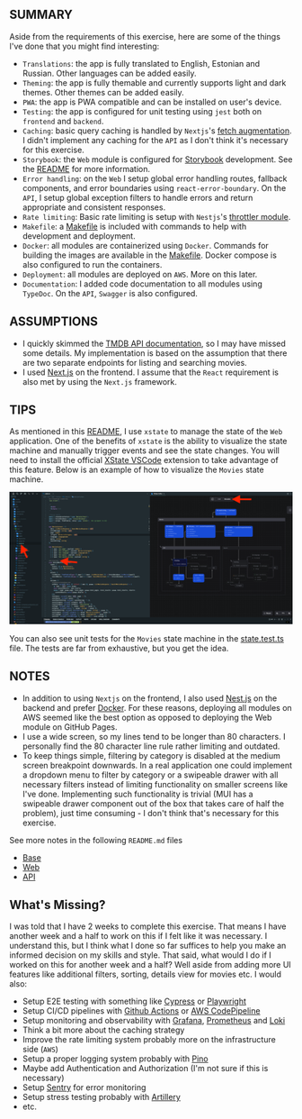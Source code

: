 ## SUMMARY
Aside from the requirements of this exercise, here are some of the things I've done that you might find interesting:

- `Translations`: the app is fully translated to English, Estonian and Russian. Other languages can be added easily.
- `Theming`: the app is fully themable and currently supports light and dark themes. Other themes can be added easily.
- `PWA`: the app is PWA compatible and can be installed on user's device.
- `Testing`: the app is configured for unit testing using `jest` both on `frontend` and `backend`.
- `Caching`: basic query caching is handled by `Nextjs`'s [fetch augmentation](https://nextjs.org/docs/app/building-your-application/data-fetching/fetching). I didn't implement any caching for the `API` as I don't think it's necessary for this exercise.
- `Storybook`: the `Web` module is configured for [Storybook](https://storybook.js.org/) development. See the [README](web/README.md) for more information.
- `Error handling`: on the `Web` I setup global error handling routes, fallback components, and error boundaries using `react-error-boundary`. On the `API`, I setup global exception filters to handle errors and return appropriate and consistent responses.
- `Rate limiting`: Basic rate limiting is setup with `Nestjs`'s [throttler module](https://docs.nestjs.com/techniques/throttling).
- `Makefile`: a [Makefile](Makefile) is included with commands to help with development and deployment.
- `Docker`: all modules are containerized using `Docker`. Commands for building the images are available in the [Makefile](Makefile). Docker compose is also configured to run the containers.
- `Deployment`: all modules are deployed on `AWS`. More on this later.
- `Documentation`: I added code documentation to all modules using `TypeDoc`. On the `API`, `Swagger` is also configured.

## ASSUMPTIONS
- I quickly skimmed the [TMDB API documentation](https://developer.themoviedb.org/reference/intro/getting-started), so I may have missed some details. My implementation is based on the assumption that there are two separate endpoints for listing and searching movies.
- I used [Next.js](https://nextjs.org/) on the frontend. I assume that the `React` requirement is also met by using the `Next.js` framework.

## TIPS
As mentioned in this [README](web/README.md), I use `xstate` to manage the state of the `Web` application. One of the benefits of `xstate` is the ability to visualize the state machine and manually trigger events and see the state changes. You will need to install the official [XState VSCode](https://marketplace.cursorapi.com/items?itemName=statelyai.stately-vscode) extension to take advantage of this feature. Below is an example of how to visualize the `Movies` state machine.

![Movies State Machine](./web/public/movies-state.png)

You can also see unit tests for the `Movies` state machine in the [state.test.ts](web/src/app/movies/state.test.ts) file. The tests are far from exhaustive, but you get the idea.

## NOTES
- In addition to using `Nextjs` on the frontend, I also used [Nest.js](https://nestjs.com/) on the backend and prefer [Docker](https://www.docker.com/). For these reasons, deploying all modules on AWS seemed like the best option as opposed to deploying the Web module on GitHub Pages.
- I use a wide screen, so my lines tend to be longer than 80 characters. I personally find the 80 character line rule rather limiting and outdated.
- To keep things simple, filtering by category is disabled at the medium screen breakpoint downwards. In a real application one could implement a dropdown menu to filter by category or a swipeable drawer with all necessary filters instead of limiting functionality on smaller screens like I've done. Implementing such functionality is trivial (MUI has a swipeable drawer component out of the box that takes care of half the problem), just time consuming - I don't think that's necessary for this exercise.

See more notes in the following `README.md` files

- [Base](README.md)
- [Web](web/README.md)
- [API](api/README.md)

## What's Missing?
I was told that I have 2 weeks to complete this exercise. That means I have another week and a half to work on this if I felt like it was necessary. I understand this, but I think what I done so far suffices to help you make an informed decision on my skills and style. That said, what would I do if I worked on this for another week and a half? Well aside from adding more UI features like additional filters, sorting, details view for movies etc. I would also:

- Setup E2E testing with something like [Cypress](https://www.cypress.io/) or [Playwright](https://playwright.dev/)
- Setup CI/CD pipelines with [Github Actions](https://github.com/features/actions) or [AWS CodePipeline](https://aws.amazon.com/codepipeline/)
- Setup monitoring and observability with [Grafana](https://grafana.com/), [Prometheus](https://prometheus.io/) and [Loki](https://grafana.com/oss/loki/)
- Think a bit more about the caching strategy
- Improve the rate limiting system probably more on the infrastructure side (`AWS`)
- Setup a proper logging system probably with [Pino](https://github.com/pinojs/pino)
- Maybe add Authentication and Authorization (I'm not sure if this is necessary)
- Setup [Sentry](https://sentry.io/) for error monitoring
- Setup stress testing probably with [Artillery](https://artillery.io/)
- etc.
